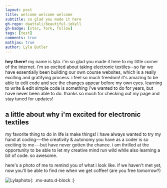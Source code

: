 ```yaml
---
layout: post
title: welcome welcome welcome
subtitle: so glad you made it here
gh-repo: daattali/beautiful-jekyll
gh-badge: [star, fork, follow]
tags: [test]
comments: true
mathjax: true
author: Lyla Butler
---
```


**hey there!**
my name is lyla. i'm so glad you made it here to my little corner of the internet. i'm so excited about taking electronic textiles--so far we have essentially been building our own course websites, which is a really exciting and gratifying process. i feel so much freedom! it's amazing to be able to edit code and see the changes appear before my own eyes. learning to write & edit simple code is something i've wanted to do for years, but have never been able to do. thanks so much for checking out my page and stay tuned for updates!

## a little about why i'm excited for electronic textiles

my favorite thing to do in life is make things! i have always wanted to try my hand at coding---the creativity & autonomy you have as a coder is so exciting to me---but have never gotten the chance. i am thrilled at the opportunity to be able to let my creative mind run wild while also learning a bit of code. so awesome.

here's a photo of me to remind you of what i look like. if we haven't met yet, now you'll be able to find me when we get coffee! (are you free tomorrow?)

![Lylaphoto](https://beautifuljekyll.com/assets/img/lylaphoto.jpg){: .mx-auto.d-block :}


